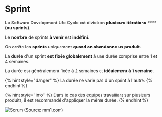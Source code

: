 # Sprint

Le Software Development Life Cycle est divisé en **plusieurs itérations** _****_**\(ou sprints\)**.

Le **nombre** de sprints **à venir** est **indéfini**.

On arrête les **sprints** uniquement **quand on abandonne un produit**.

La **durée** d'un sprint **est fixée globalement** à une durée comprise entre 1 et 4 semaines.

La durée est généralement fixée à 2 semaines et **idéalement à 1 semaine**.

{% hint style="danger" %}
La durée ne varie pas d'un sprint à l'autre.
{% endhint %}

{% hint style="info" %}
Dans le cas des équipes travaillant sur plusieurs produits, il est recommandé d'appliquer la même durée.
{% endhint %}

![Scrum \(Source: mm1.com\)](../../.gitbook/assets/scrum.png)

